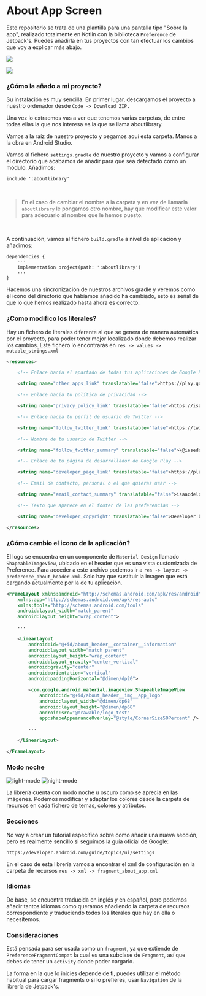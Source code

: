 # About App Screen

Este repositorio se trata de una plantilla para una pantalla tipo "Sobre la app", realizado totalmente en Kotlin con la biblioteca `Preference` de Jetpack's. Puedes añadirla en tus proyectos con tan efectuar los cambios que voy a explicar más abajo.

![](https://i.imgur.com/pvyzxjJ.png)

![](https://i.imgur.com/RKC0qWU.png)

### ¿Cómo la añado a mi proyecto?

Su instalación es muy sencilla. En primer lugar, descargamos el proyecto a nuestro ordenador desde `Code -> Download ZIP.`

Una vez lo extraemos vas a ver que tenemos varias carpetas, de entre todas ellas la que nos interesa es la que se llama aboutlibrary.

Vamos a la raíz de nuestro proyecto y pegamos aquí esta carpeta. Manos a la obra en Android Studio.

Vamos al fichero `settings.gradle` de nuestro proyecto y vamos a configurar el directorio que acabamos de añadir para que sea detectado como un módulo. Añadimos:

```
include ':aboutlibrary'
```

</br>

> En el caso de cambiar el nombre a la carpeta y en vez de llamarla `aboutlibrary` le pongamos otro nombre, hay que modificar este valor para adecuarlo al nombre que le hemos puesto.

</br>

A continuación, vamos al fichero `build.gradle` a nivel de aplicación y añadimos:

```
dependencies {
    ···
    implementation project(path: ':aboutlibrary')
    ···
}
```

Hacemos una sincronización de nuestros archivos gradle y veremos como el icono del directorio que habíamos añadido ha cambiado, esto es señal de que lo que hemos realizado hasta ahora es correcto.

### ¿Como modifico los literales?

Hay un fichero de literales diferente al que se genera de manera automática por el proyecto, para poder tener mejor localizado donde debemos realizar los cambios. Este fichero lo encontrarás en `res -> values -> mutable_strings.xml`

```xml
<resources>

    <!-- Enlace hacia el apartado de todas tus aplicaciones de Google Play -->

    <string name="other_apps_link" translatable="false">https://play.google.com/store/apps/collection/cluster?clp=igM4ChkKEzY3NDY1MTU1MzI0MDYzMjQzODQQCBgDEhkKEzY3NDY1MTU1MzI0MDYzMjQzODQQCBgDGAA%3D:S:ANO1ljJ_J6I&amp;gsr=CjuKAzgKGQoTNjc0NjUxNTUzMjQwNjMyNDM4NBAIGAMSGQoTNjc0NjUxNTUzMjQwNjMyNDM4NBAIGAMYAA%3D%3D:S:ANO1ljKZSDE</string>

    <!-- Enlace hacia tu política de privacidad -->

    <string name="privacy_policy_link" translatable="false">https://isaacdelosreyes.netlify.app/eula</string>

    <!-- Enlace hacia tu perfil de usuario de Twitter -->

    <string name="follow_twitter_link" translatable="false">https://twitter.com/iesedobleac</string>

    <!-- Nombre de tu usuario de Twitter -->

    <string name="follow_twitter_summary" translatable="false">\@iesedobleac</string>

    <!-- Enlace de tu página de desarrollador de Google Play -->

    <string name="developer_page_link" translatable="false">https://play.google.com/store/apps/dev?id=6746515532406324384</string>

    <!-- Email de contacto, personal o el que quieras usar -->

    <string name="email_contact_summary" translatable="false">isaacdelosredi@gmail.com</string>

    <!-- Texto que aparece en el footer de las preferencias -->

    <string name="developer_copyright" translatable="false">Developer by Isaac de los Reyes Díaz</string>

</resources>
```

### ¿Cómo cambio el icono de la aplicación?

El logo se encuentra en un componente de `Material Design` llamado `ShapeableImageView`, ubicado en el header que es una vista customizada de Preference. Para acceder a este archivo podemos ir a `res -> layout -> preference_about_header.xml`. Solo hay que sustituir la imagen que está cargando actualmente por la de tu aplicación.

```xml
<FrameLayout xmlns:android="http://schemas.android.com/apk/res/android"
    xmlns:app="http://schemas.android.com/apk/res-auto"
    xmlns:tools="http://schemas.android.com/tools"
    android:layout_width="match_parent"
    android:layout_height="wrap_content">

    ···

    <LinearLayout
        android:id="@+id/about_header__container__information"
        android:layout_width="match_parent"
        android:layout_height="wrap_content"
        android:layout_gravity="center_vertical"
        android:gravity="center"
        android:orientation="vertical"
        android:paddingHorizontal="@dimen/dp20">

        <com.google.android.material.imageview.ShapeableImageView
            android:id="@+id/about_header__img__app_logo"
            android:layout_width="@dimen/dp68"
            android:layout_height="@dimen/dp68"
            android:src="@drawable/logo_test"
            app:shapeAppearanceOverlay="@style/CornerSize50Percent" />

        ···

    </LinearLayout>

</FrameLayout>
```

### Modo noche

![light-mode](https://i.imgur.com/KCiRlyy.png "light-mode") ![night-mode](https://i.imgur.com/FBXGCrB.png "night-mode")

La librería cuenta con modo noche u oscuro como se aprecia en las imágenes. Podemos modificar y adaptar los colores desde la carpeta de recursos en cada fichero de temas, colores y atributos.

### Secciones

No voy a crear un tutorial específico sobre como añadir una nueva sección, pero es realmente sencillo si seguimos la guía oficial de Google:

```
https://developer.android.com/guide/topics/ui/settings
```

En el caso de esta librería vamos a encontrar el xml de configuración en la carpeta de recursos `res -> xml -> fragment_about_app.xml`

### Idiomas

De base, se encuentra traducida en inglés y en español, pero podemos añadir tantos idiomas como queramos añadiendo la carpeta de recursos correspondiente y traduciendo todos los literales que hay en ella o necesitemos.

### Consideraciones

Está pensada para ser usada como un `fragment`, ya que extiende de `PreferenceFragmentCompat` la cual es una subclase de `Fragment`, así que debes de tener un `activity` donde poder cargarlo.

La forma en la que lo inicies depende de ti, puedes utilizar el método habitual para cargar fragments o si lo prefieres, usar `Navigation` de la librería de Jetpack's.
